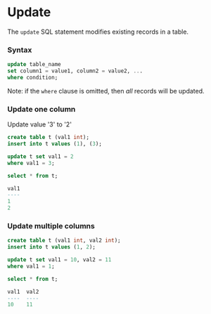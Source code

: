 # Update

The `update` SQL statement modifies existing records in a table.

### Syntax
```sql
update table_name
set column1 = value1, column2 = value2, ...
where condition;
```

Note: if the `where` clause is omitted, then *all* records will be updated.

### Update one column

Update value '3' to '2'

```sql
create table t (val1 int);
insert into t values (1), (3);

update t set val1 = 2
where val1 = 3;

select * from t;

val1
----
1
2
```

### Update multiple columns
```sql
create table t (val1 int, val2 int);
insert into t values (1, 2);

update t set val1 = 10, val2 = 11
where val1 = 1;

select * from t;

val1  val2
----  ----
10    11
```